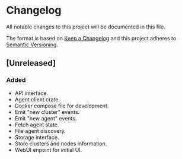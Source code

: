 # Changelog
All notable changes to this project will be documented in this file.

The format is based on [Keep a Changelog](http://keepachangelog.com/en/1.0.0/)
and this project adheres to [Semantic Versioning](http://semver.org/spec/v2.0.0.html).

## [Unreleased]
### Added
- API interface.
- Agent client crate.
- Docker compose file for development.
- Emit "new cluster" events.
- Emit "new agent" events.
- Fetch agent state.
- File agent discovery.
- Storage interface.
- Store clusters and nodes information.
- WebUI enpoint for initial UI.
